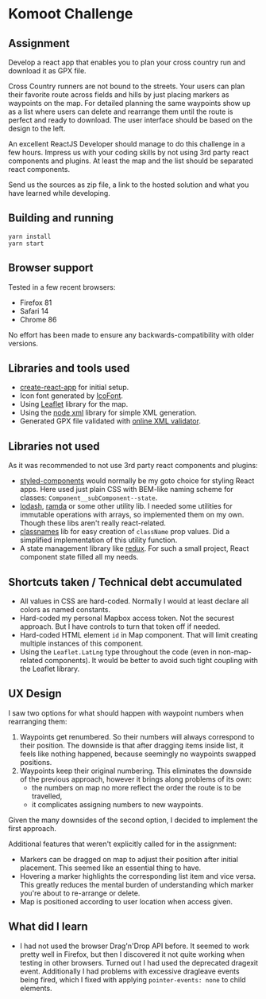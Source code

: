 # Komoot Challenge

## Assignment

Develop a react app that enables you to plan your cross country run and download it as GPX file.

Cross Country runners are not bound to the streets.
Your users can plan their favorite route across fields and
hills by just placing markers as waypoints on the map.
For detailed planning the same waypoints show up as a list where
users can delete and rearrange them until the route is perfect and ready to download.
The user interface should be based on the design to the left.

An excellent ReactJS Developer should manage to do this challenge in a few hours.
Impress us with your coding skills by not using 3rd party react components and plugins.
At least the map and the list should be separated react components.

Send us the sources as zip file, a link to the hosted solution and
what you have learned while developing.

## Building and running

```
yarn install
yarn start
```

## Browser support

Tested in a few recent browsers:

- Firefox 81
- Safari 14
- Chrome 86

No effort has been made to ensure any backwards-compatibility with older versions.

## Libraries and tools used

- [create-react-app][] for initial setup.
- Icon font generated by [IcoFont][].
- Using [Leaflet][] library for the map.
- Using the [node xml][] library for simple XML generation.
- Generated GPX file validated with [online XML validator][].

## Libraries not used

As it was recommended to not use 3rd party react components and plugins:

- [styled-components][] would normally be my goto choice for styling React apps.
  Here used just plain CSS with BEM-like naming scheme for classes: `Component__subComponent--state`.
- [lodash][], [ramda][] or some other utility lib.
  I needed some utilities for immutable operations with arrays,
  so implemented them on my own. Though these libs aren't really react-related.
- [classnames][] lib for easy creation of `className` prop values.
  Did a simplified implementation of this utility function.
- A state management library like [redux][].
  For such a small project, React component state filled all my needs.

## Shortcuts taken / Technical debt accumulated

- All values in CSS are hard-coded.
  Normally I would at least declare all colors as named constants.
- Hard-coded my personal Mapbox access token.
  Not the securest approach. But I have controls to turn that token off if needed.
- Hard-coded HTML element `id` in Map component.
  That will limit creating multiple instances of this component.
- Using the `Leaflet.LatLng` type throughout the code (even in non-map-related components).
  It would be better to avoid such tight coupling with the Leaflet library.

## UX Design

I saw two options for what should happen with waypoint numbers when rearranging them:

1.  Waypoints get renumbered.
    So their numbers will always correspond to their position.
    The downside is that after dragging items inside list, it feels like nothing happened,
    because seemingly no waypoints swapped positions.
2.  Waypoints keep their original numbering.
    This eliminates the downside of the previous approach,
    however it brings along problems of its own:
    - the numbers on map no more reflect the order the route is to be travelled,
    - it complicates assigning numbers to new waypoints.

Given the many downsides of the second option, I decided to implement the first approach.

Additional features that weren't explicitly called for in the assignment:

- Markers can be dragged on map to adjust their position after initial placement.
  This seemed like an essential thing to have.
- Hovering a marker highlights the corresponding list item and vice versa.
  This greatly reduces the mental burden of understanding which marker you're about to re-arrange or delete.
- Map is positioned according to user location when access given.

## What did I learn

- I had not used the browser Drag'n'Drop API before.
  It seemed to work pretty well in Firefox,
  but then I discovered it not quite working when testing in other browsers.
  Turned out I had used the deprecated dragexit event.
  Additionally I had problems with excessive dragleave events being fired,
  which I fixed with applying `pointer-events: none` to child elements.

[create-react-app]: https://create-react-app.dev/
[styled-components]: https://styled-components.com/
[node xml]: https://github.com/dylang/node-xml
[ramda]: https://ramdajs.com/
[lodash]: https://lodash.com/
[icofont]: https://www.icofont.com/
[online xml validator]: https://www.truugo.com/xml_validator/
[classnames]: https://www.npmjs.com/package/classnames
[leaflet]: https://leafletjs.com/
[redux]: https://redux.js.org/
